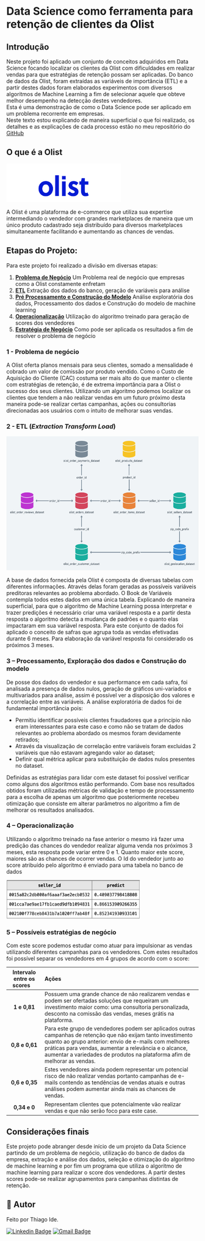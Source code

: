 # Data Science como ferramenta para retenção de clientes da Olist

## **Introdução**

Neste projeto foi aplicado um conjunto de conceitos adquiridos em Data Science focando localizar os clientes da Olist com dificuldades em realizar vendas para que estratégias de retenção possam ser aplicadas. Do banco de dados da Olist, foram extraídas as variáveis de importância (ETL) e a partir destes dados foram elaborados experimentos com diversos algoritmos de Machine Learning a fim de selecionar aquele que obteve melhor desempenho na detecção destes vendedores.  
Esta é uma demonstração de como o Data Science pode ser aplicado em um problema recorrente em empresas.  
Neste texto estou explicando de maneira superficial o que foi realizado, os detalhes e as explicações de cada processo estão no meu repositório do [GitHub](https://github.com/thifujikawa/clientes_olist)

## **O que é a Olist**
<img src="img/logo_olist.png" width="300" height="100">

A Olist é uma plataforma de e-commerce que utiliza sua expertise intermediando o vendedor com grandes marketplaces de maneira que um único produto cadastrado seja distribuído para diversos marketplaces simultaneamente facilitando e aumentando as chances de vendas.

## **Etapas do Projeto:**
Para este projeto foi realizado a divisão em diversas etapas:

1. [**Problema de Negócio**](#problema_negocio) Um Problema real de negócio que empresas como a Olist constamente enfretam 
2. [**ETL**](#etl) Extração dos dados do banco, geração de variáveis para análise
3. [**Pré Processamento e Construção do Modelo**](#preproc) Análise exploratória dos dados, Processamento dos dados e Construção do modelo de machine learning
4. [**Operacionalização**](#operacional) Utilização do algoritmo treinado para geração de scores dos vendedores
5. [**Estratégia de Negócio**](#negocio) Como pode ser aplicada os resultados a fim de resolver o problema de negócio

<a name="problema_negocio"></a>

### **1 - Problema de negócio** 

A Olist oferta planos mensais para seus clientes, somado a mensalidade é cobrado um valor de comissão por produto vendido.
Como o Custo de Aquisição do Cliente (CAC) costuma ser mais alto do que manter o cliente com estratégias de retenção, é de extrema importância para a Olist o sucesso dos seus clientes. 
Utilizando um algoritmo podemos localizar os clientes que tendem a não realizar vendas em um futuro próximo desta maneira pode-se realizar certas campanhas, ações ou consultorias direcionadas aos usuários com o intuito de melhorar suas vendas.

<a name="etl"></a>

### **2 - ETL (*Extraction Transform Load*)** 
<center><img src="img/dbmap.png" width="600" height="350"> </center>

A base de dados fornecida pela Olist é composta de diversas tabelas com diferentes informações. Através delas foram geradas as possíveis variáveis preditoras relevantes ao problema abordado. O Book de Variáveis contempla todos estes dados em uma única tabela.
Explicando de maneira superficial, para que o algoritmo de Machine Learning possa interpretar e trazer predições é necessário criar uma variável resposta e a partir desta resposta o algoritmo detecta a mudança de padrões e o quanto elas impactaram em sua variável resposta.
Para este conjunto de dados foi aplicado o conceito de safras que agrupa toda as vendas efetivadas durante 6 meses. Para elaboração da variável resposta foi considerado os próximos 3 meses.

<a name="preproc"></a>

### **3 – Processamento, Exploração dos dados e Construção do modelo** 

De posse dos dados do vendedor e sua performance em cada safra, foi analisada a presença de dados nulos, geração de gráficos uni-variados e multivariados para análise, assim é possível ver a disposição dos valores e a correlação entre as variáveis.
A análise exploratória de dados foi de fundamental importância pois:  
* Permitiu identificar possíveis clientes fraudadores que a princípio não eram interessantes para este caso e como não se tratam de dados relevantes ao problema abordado os mesmos foram devidamente retirados;
* Através da visualização de correlação entre variáveis foram excluidas 2 variáveis que não estavam agregando valor ao dataset;
* Definir qual métrica aplicar para substituição de dados nulos presentes no dataset.  

Definidas as estratégias para lidar com este dataset foi possível verificar como alguns dos algoritmos estão performando. Com base nos resultados obtidos foram utilizadas métricas de validação e tempo de processamento para a escolha de apenas um algoritmo que posteriormente recebeu otimização que consiste em alterar parâmetros no algoritmo a fim de melhorar os resultados analisados. 

<a name="operacional"></a>

### **4 – Operacionalização** 

Utilizando o algoritmo treinado na fase anterior o mesmo irá fazer uma predição das chances do vendedor realizar alguma venda nos próximos 3 meses, esta resposta pode variar entre 0 e 1. Quanto maior este score, maiores são as chances de ocorrer vendas. 
O Id do vendedor junto ao score atribuído pelo algoritmo é enviado para uma tabela no banco de dados  

<img src="img/scores.png" width="350" height="100">

<a name="negocio"></a>

### **5 – Possíveis estratégias de negócio** 

Com este score podemos estudar como atuar para impulsionar as vendas utilizando diferentes campanhas para os vendedores. Com estes resultados foi possível separar os vendedores em 4 grupos de acordo com o score:


| Intervalo entre os scores &nbsp; &nbsp;| Ações |
|:----------: | :------------- | 
| **1 e 0,81** | Possuem uma grande chance de não realizarem vendas e podem ser ofertadas soluções que requeiram um investimento maior como: uma consultoria personalizada, desconto na comissão das vendas, meses grátis na plataforma.|
|**0,8 e 0,61** | Para este grupo de vendedores podem ser aplicados outras campanhas de retenção que não exijam tanto investimento quanto ao grupo anterior: envio de e-mails com melhores práticas para vendas, aumentar a relevância e o alcance, aumentar a variedades de produtos na plataforma afim de melhorar as vendas.|
|**0,6 e 0,35**  | Estes vendedores ainda podem representar um potencial risco de não realizar vendas portanto campanhas de e-mails contendo as tendências de vendas atuais e outras análises podem aumentar ainda mais as chances de vendas.|
|**0,34 e 0** | Representam clientes que potencialmente vão realizar vendas e que não serão foco para este case.|

## Considerações finais
Este projeto pode abranger desde início de um projeto da Data Science partindo de um problema de negócio, utilização do banco de dados da empresa, extração e análise dos dados, seleção e otimização do algoritmo de machine learning e por fim um programa que utiliza o algoritmo de machine learning para realizar o score dos vendedores. A partir destes scores pode-se realizar agrupamentos para campanhas distintas de retenção.


## 🙍 Autor <a name="autor"></a>
Feito por Thiago Ide.

[![Linkedin Badge](https://img.shields.io/badge/-Thiago-blue?style=flat-square&logo=Linkedin&logoColor=white&link=https://www.linkedin.com/in/thide)](https://www.linkedin.com/in/thide/)
[![Gmail Badge](https://img.shields.io/badge/-thiago.fudji@gmail.com-c14438?style=flat-square&logo=Gmail&logoColor=white&link=mailto:thiago.fudji@gmail.com)](mailto:thiago.fudji@gmail.com)